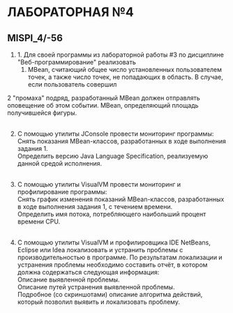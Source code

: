 # ЛАБОРАТОРНАЯ №4
## MISPI_4/-56

<ol>
<li>
  1. Для своей программы из лабораторной работы #3 по дисциплине "Веб-программирование" реализовать
  <ol>  
    <li>MBean, считающий общее число установленных пользователем точек, а также число точек, не попадающих в область. В случае, если пользователь совершил</li>
  </ol>
</li></ol>2 "промаха" подряд, разработанный MBean должен отправлять оповещение об этом событии.
MBean, определяющий площадь получившейся фигуры. <br><br>

2. С помощью утилиты JConsole провести мониторинг программы: <br>
Снять показания MBean-классов, разработанных в ходе выполнения задания 1.<br>
Определить версию Java Language Specification, реализуемую данной средой исполнения.<br><br>

3. С помощью утилиты VisualVM провести мониторинг и профилирование программы:<br>
Снять график изменения показаний MBean-классов, разработанных в ходе выполнения задания 1, с течением времени.<br>
Определить имя потока, потребляющего наибольший процент времени CPU.<br><br>

4. С помощью утилиты VisualVM и профилировщика IDE NetBeans, Eclipse или Idea локализовать и устранить проблемы с производительностью в программе. По результатам локализации и устранения проблемы необходимо составить отчёт, в котором должна содержаться следующая информация: <br>
Описание выявленной проблемы. <br>
Описание путей устранения выявленной проблемы. <br>
Подробное (со скриншотами) описание алгоритма действий, который позволил выявить и локализовать проблему. <br>
